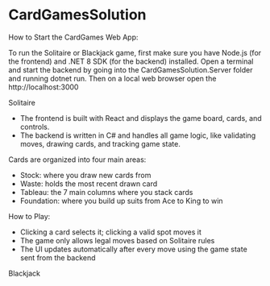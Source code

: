 # CardGamesSolution

How to Start the CardGames Web App:

To run the Solitaire or Blackjack game, first make sure you have Node.js (for the frontend) and .NET 8 SDK (for the backend) installed. Open a terminal and start the backend by going into the CardGamesSolution.Server folder and running dotnet run. Then on a local web browser open the http://localhost:3000

Solitaire

- The frontend is built with React and displays the game board, cards, and controls.
- The backend is written in C# and handles all game logic, like validating moves, drawing cards, and tracking game state.

Cards are organized into four main areas:

 - Stock: where you draw new cards from
 - Waste: holds the most recent drawn card
 - Tableau: the 7 main columns where you stack cards
 - Foundation: where you build up suits from Ace to King to win

How to Play:

 - Clicking a card selects it; clicking a valid spot moves it
 - The game only allows legal moves based on Solitaire rules
 - The UI updates automatically after every move using the game state sent from the backend





Blackjack
